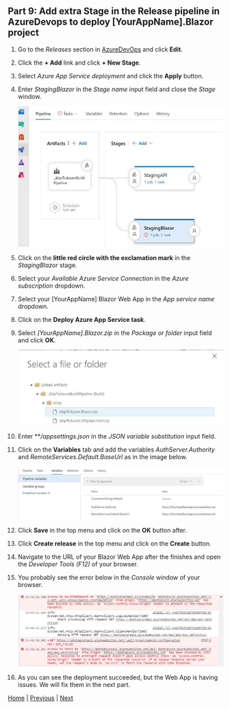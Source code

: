 ## Part 9: Add extra Stage in the Release pipeline in AzureDevops to deploy [YourAppName].Blazor project

  1. Go to the *Releases* section in [AzureDevOps](href="https://azure.microsoft.com/en-us/services/devops/) and click **Edit**.
  2. Click the **+ Add** link and click **+ New Stage**.
  3. Select *Azure App Service deployment* and click the **Apply** button.
  4. Enter *StagingBlazor* in the *Stage name* input field and close the *Stage* window.

      ![Add stage in release pipeline](Images/add_stage_in_release_pipeline.jpg)
  
  5. Click on the **little red circle with the exclamation mark** in the _StagingBlazor_ stage.
  6. Select your _Available Azure Service Connection_ in the *Azure subscription* dropdown.
  7. Select your [YourAppName] Blazor Web App in the *App service name* dropdown.
  8. Click on the **Deploy Azure App Service task**.
  9. Select *[YourAppName].Blazor.zip* in the *Package or folder* input field and click **OK**.

      ![Select Blazor.zip](Images/select_blazor_zip_in_drop_folder.jpg)

  10. Enter ***/appsettings.json* in the *JSON variable substitution* input field.
  11. Click on the **Variables** tab and add the variables *AuthServer.Authority* and *RemoteServices.Default.BaseUrl* as in the image below.

      ![Replace variables in Blazor staging](Images/replace_values_in_appsettings_file_in_staging_blazor.jpg)

  12. Click **Save** in the top menu and click on the **OK** button after.
  13. Click **Create release** in the top menu and click on the **Create** button.
  14. Navigate to the URL of your Blazor Web App after the finishes and open the *Developer Tools (F12)* of your browser.
  15. You probably see the error below in the *Console* window of your browser.

      ![Cors issue](Images/blazor_deployment_succeeded_cors_issue.jpg)

  16. As you can see the deployment succeeded, but the Web App is having issues. We will fix them in the next part.

[Home](./../../README.md) | [Previous](Tutorial/../../Part8/Part8.md) | [Next](Tutorial/../../Part10/Part10.md)
